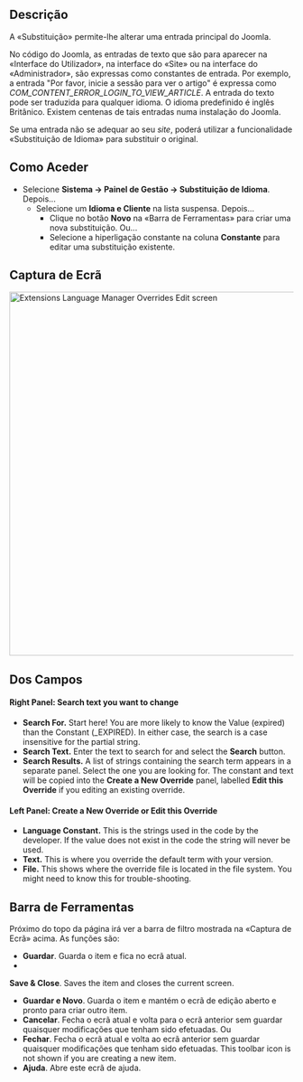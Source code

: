 <!-- Filename: Help4.x:Languages:_Edit_Override / Display title: Substituição de Edição do Gestor de Idiomas das Extensões -->

## Descrição

A «Substituição» permite-lhe alterar uma entrada principal do Joomla.

No código do Joomla, as entradas de texto que são para aparecer na
«Interface do Utilizador», na interface do «Site» ou na interface do
«Administrador», são expressas como constantes de entrada. Por exemplo,
a entrada "Por favor, inicie a sessão para ver o artigo" é expressa como
*COM_CONTENT_ERROR_LOGIN_TO_VIEW_ARTICLE*. A entrada do texto pode ser
traduzida para qualquer idioma. O idioma predefinido é inglês Britânico.
Existem centenas de tais entradas numa instalação do Joomla.

Se uma entrada não se adequar ao seu *site*, poderá utilizar a
funcionalidade «Substituição de Idioma» para substituir o original.

## Como Aceder

- Selecione **Sistema → Painel de Gestão → Substituição de
  Idioma**. Depois...
  - Selecione um **Idioma e Cliente** na lista suspensa. Depois...
    - Clique no botão **Novo** na «Barra de Ferramentas» para criar uma
      nova substituição. Ou...
    - Selecione a hiperligação constante na coluna **Constante** para
      editar uma substituição existente.

## Captura de Ecrã

<img
src="https://docs.joomla.org/images/thumb/0/01/Help-4x-Extensions-Language-Manager-Overrides-Edit-screen-en.png/800px-Help-4x-Extensions-Language-Manager-Overrides-Edit-screen-en.png"
decoding="async"
srcset="https://docs.joomla.org/images/0/01/Help-4x-Extensions-Language-Manager-Overrides-Edit-screen-en.png 1.5x"
data-file-width="1151" data-file-height="927" width="800" height="644"
alt="Extensions Language Manager Overrides Edit screen" />

## Dos Campos

#### Right Panel: Search text you want to change

- **Search For.** Start here! You are more likely to know the Value
  (expired) than the Constant (\_EXPIRED). In either case, the search is
  a case insensitive for the partial string.
- **Search Text.** Enter the text to search for and select the
  **Search** button.
- **Search Results.** A list of strings containing the search term
  appears in a separate panel. Select the one you are looking for. The
  constant and text will be copied into the **Create a New Override**
  panel, labelled **Edit this Override** if you editing an existing
  override.

#### Left Panel: Create a New Override or Edit this Override

- **Language Constant.** This is the strings used in the code by the
  developer. If the value does not exist in the code the string will
  never be used.
- **Text.** This is where you override the default term with your
  version.
- **File.** This shows where the override file is located in the file
  system. You might need to know this for trouble-shooting.

## Barra de Ferramentas

Próximo do topo da página irá ver a barra de filtro mostrada na «Captura
de Ecrã» acima. As funções são:

- **Guardar**. Guarda o item e fica no ecrã atual.
-

**Save & Close**. Saves the item and closes the current screen.

- **Guardar e Novo**. Guarda o item e mantém o ecrã de edição aberto e
  pronto para criar outro item.
- **Cancelar**. Fecha o ecrã atual e volta para o ecrã anterior sem
  guardar quaisquer modificações que tenham sido efetuadas. Ou
- **Fechar**. Fecha o ecrã atual e volta ao ecrã anterior sem guardar
  quaisquer modificações que tenham sido efetuadas. This toolbar icon is
  not shown if you are creating a new item.
- **Ajuda**. Abre este ecrã de ajuda.

